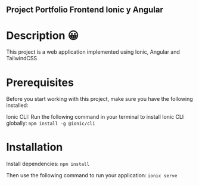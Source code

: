 ## Project Portfolio Frontend Ionic y Angular

# Description 😀
This project is a web application implemented using Ionic, Angular and TailwindCSS

# Prerequisites
Before you start working with this project, make sure you have the following installed:

Ionic CLI: Run the following command in your terminal to install Ionic CLI globally:
`npm install -g @ionic/cli`

# Installation

Install dependencies:
`npm install`

Then use the following command to run your application:
`ionic serve`
